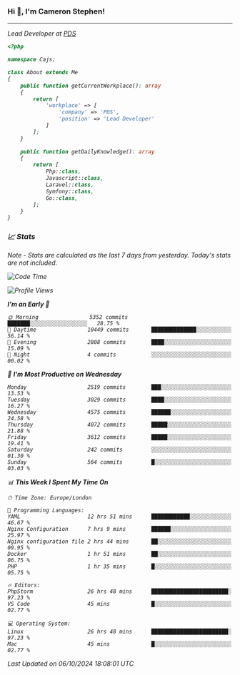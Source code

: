 ### Hi 👋, I'm Cameron Stephen!
<hr>
<p><em>Lead Developer at <a href="https://prindatasolutions.co.uk">PDS</a></p>


```php
<?php

namespace Cajs;

class About extends Me
{
    public function getCurrentWorkplace(): array
    {
        return [
            'workplace' => [
                'company' => 'PDS',
                'position' => 'Lead Developer'
            ]
        ];
    }

    public function getDailyKnowledge(): array
    {
        return [
            Php::class,
            Javascript::class,
            Laravel::class,
            Symfony::class,
            Go::class,
        ];
    }
}
```

### 📈 Stats
<p><em>Note - Stats are calculated as the last 7 days from yesterday. Today's stats are not included.</em></p>


<!--START_SECTION:waka-->
![Code Time](http://img.shields.io/badge/Code%20Time-3%2C999%20hrs%2013%20mins-blue)

![Profile Views](http://img.shields.io/badge/Profile%20Views-0-blue)

**I'm an Early 🐤** 

```text
🌞 Morning                5352 commits        ███████░░░░░░░░░░░░░░░░░░   28.75 % 
🌆 Daytime                10449 commits       ██████████████░░░░░░░░░░░   56.14 % 
🌃 Evening                2808 commits        ████░░░░░░░░░░░░░░░░░░░░░   15.09 % 
🌙 Night                  4 commits           ░░░░░░░░░░░░░░░░░░░░░░░░░   00.02 % 
```
📅 **I'm Most Productive on Wednesday** 

```text
Monday                   2519 commits        ███░░░░░░░░░░░░░░░░░░░░░░   13.53 % 
Tuesday                  3029 commits        ████░░░░░░░░░░░░░░░░░░░░░   16.27 % 
Wednesday                4575 commits        ██████░░░░░░░░░░░░░░░░░░░   24.58 % 
Thursday                 4072 commits        █████░░░░░░░░░░░░░░░░░░░░   21.88 % 
Friday                   3612 commits        █████░░░░░░░░░░░░░░░░░░░░   19.41 % 
Saturday                 242 commits         ░░░░░░░░░░░░░░░░░░░░░░░░░   01.30 % 
Sunday                   564 commits         █░░░░░░░░░░░░░░░░░░░░░░░░   03.03 % 
```


📊 **This Week I Spent My Time On** 

```text
🕑︎ Time Zone: Europe/London

💬 Programming Languages: 
YAML                     12 hrs 51 mins      ████████████░░░░░░░░░░░░░   46.67 % 
Nginx Configuration      7 hrs 9 mins        ██████░░░░░░░░░░░░░░░░░░░   25.97 % 
Nginx configuration file 2 hrs 44 mins       ██░░░░░░░░░░░░░░░░░░░░░░░   09.95 % 
Docker                   1 hr 51 mins        ██░░░░░░░░░░░░░░░░░░░░░░░   06.75 % 
PHP                      1 hr 35 mins        █░░░░░░░░░░░░░░░░░░░░░░░░   05.75 % 

🔥 Editors: 
PhpStorm                 26 hrs 48 mins      ████████████████████████░   97.23 % 
VS Code                  45 mins             █░░░░░░░░░░░░░░░░░░░░░░░░   02.77 % 

💻 Operating System: 
Linux                    26 hrs 48 mins      ████████████████████████░   97.23 % 
Mac                      45 mins             █░░░░░░░░░░░░░░░░░░░░░░░░   02.77 % 
```


 Last Updated on 06/10/2024 18:08:01 UTC
<!--END_SECTION:waka-->
